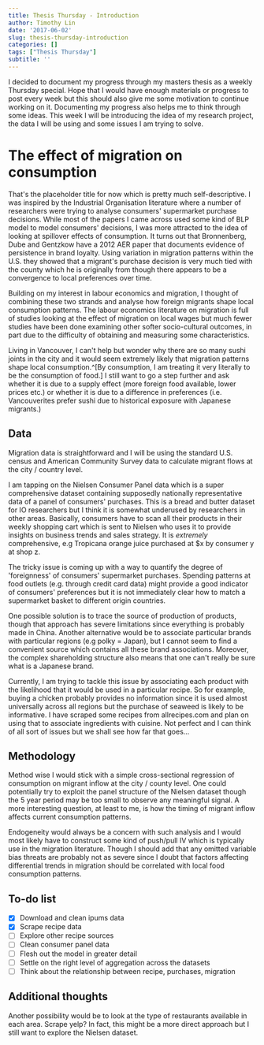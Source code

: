 ```yaml
---
title: Thesis Thursday - Introduction
author: Timothy Lin
date: '2017-06-02'
slug: thesis-thursday-introduction
categories: []
tags: ["Thesis Thursday"]
subtitle: ''
---
```


I decided to document my progress through my masters thesis as a weekly Thursday special. Hope that I would have enough materials or progress to post every week but this should also give me some motivation to continue working on it. Documenting my progress also helps me to think through some ideas. This week I will be introducing the idea of my research project, the data I will be using and some issues I am trying to solve.

# The effect of migration on consumption

That's the placeholder title for now which is pretty much self-descriptive. I was inspired by the Industrial Organisation literature where a number of researchers were trying to analyse consumers' supermarket purchase decisions. While most of the papers I came across used some kind of BLP model to model consumers' decisions, I was more attracted to the idea of looking at spillover effects of consumption. It turns out that Bronnenberg, Dube and Gentzkow have a 2012 AER paper that documents evidence of persistence in brand loyalty. Using variation in migration patterns within the U.S. they showed that a migrant's purchase decision is very much tied with the county which he is originally from though there appears to be a convergence to local preferences over time. 

Building on my interest in labour economics and migration, I thought of combining these two strands and analyse how foreign migrants shape local consumption patterns. The labour economics literature on migration is full of studies looking at the effect of migration on local wages but much fewer studies have been done examining other softer socio-cultural outcomes, in part due to the difficulty of obtaining and measuring some characteristics. 

Living in Vancouver, I can't help but wonder why there are so many sushi joints in the city and it would seem extremely likely that migration patterns shape local consumption.^[By consumption, I am treating it very literally to be the consumption of food.] I still want to go a step further and ask whether it is due to a supply effect (more foreign food available, lower prices etc.) or whether it is due to a difference in preferences (i.e. Vancouverites prefer sushi due to historical exposure with Japanese migrants.)

## Data

Migration data is straightforward and I will be using the standard U.S. census and American Community Survey data to calculate migrant flows at the city / country level.

I am tapping on the Nielsen Consumer Panel data which is a super comprehensive dataset containing supposedly nationally representative data of a panel of consumers' purchases. This is a bread and butter dataset for IO researchers but I think it is somewhat underused by researchers in other areas. Basically, consumers have to scan all their products in their weekly shopping cart which is sent to Nielsen who uses it to provide insights on business trends and sales strategy. It is *extremely* comprehensive, e.g Tropicana orange juice purchased at $x by consumer y at shop z. 

The tricky issue is coming up with a way to quantify the degree of 'foreignness' of consumers' supermarket purchases. Spending patterns at food outlets (e.g. through credit card data) might provide a good indicator of consumers' preferences but it is not immediately clear how to match a supermarket basket to different origin countries.

One possible solution is to trace the source of production of products, though that approach has severe limitations since everything is probably made in China. Another alternative would be to associate particular brands with particular regions (e.g polky = Japan), but I cannot seem to find a convenient source which contains all these brand associations. Moreover, the complex shareholding structure also means that one can't really be sure what is a Japanese brand.

Currently, I am trying to tackle this issue by associating each product with the likelihood that it would be used in a particular recipe. So for example, buying a chicken probably provides no information since it is used almost universally across all regions but the purchase of seaweed is likely to be informative. I have scraped some recipes from allrecipes.com and plan on using that to associate ingredients with cuisine. Not perfect and I can think of all sort of issues but we shall see how far that goes...

## Methodology

Method wise I would stick with a simple cross-sectional regression of consumption on migrant inflow at the city / county level. One could potentially try to exploit the panel structure of the Nielsen dataset though the 5 year period may be too small to observe any meaningful signal. A more interesting question, at least to me, is how the timing of migrant inflow affects current consumption patterns. 

Endogeneity would always be a concern with such analysis and I would most likely have to construct some kind of push/pull IV which is typically use in the migration literature. Though I should add that any omitted variable bias threats are probably not as severe since I doubt that factors affecting differential trends in migration should be correlated with local food consumption patterns.

## To-do list

- [x] Download and clean ipums data
- [x] Scrape recipe data
- [ ] Explore other recipe sources
- [ ] Clean consumer panel data
- [ ] Flesh out the model in greater detail
- [ ] Settle on the right level of aggregation across the datasets
- [ ] Think about the relationship between recipe, purchases, migration

## Additional thoughts

Another possibility would be to look at the type of restaurants available in each area. Scrape yelp? In fact, this might be a more direct approach but I still want to explore the Nielsen dataset.


